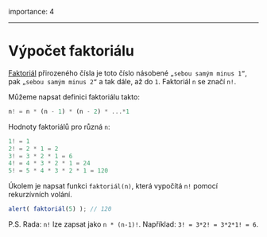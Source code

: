 importance: 4

---

# Výpočet faktoriálu

[Faktoriál](https://cs.wikipedia.org/wiki/Faktoriál) přirozeného čísla je toto číslo násobené `„sebou samým minus 1“`, pak `„sebou samým minus 2“` a tak dále, až do `1`. Faktoriál `n` se značí `n!`.

Můžeme napsat definici faktoriálu takto:

```js
n! = n * (n - 1) * (n - 2) * ...*1
```

Hodnoty faktoriálů pro různá `n`:

```js
1! = 1
2! = 2 * 1 = 2
3! = 3 * 2 * 1 = 6
4! = 4 * 3 * 2 * 1 = 24
5! = 5 * 4 * 3 * 2 * 1 = 120
```

Úkolem je napsat funkci `faktoriál(n)`, která vypočítá `n!` pomocí rekurzívních volání.

```js
alert( faktoriál(5) ); // 120
```

P.S. Rada: `n!` lze zapsat jako `n * (n-1)!`. Například: `3! = 3*2! = 3*2*1! = 6`.
